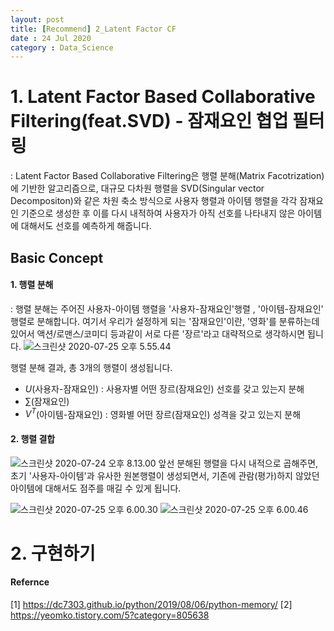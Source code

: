 ```yaml
---
layout: post
title: [Recommend] 2_Latent Factor CF
date : 24 Jul 2020
category : Data_Science
---
```


# 1. Latent Factor Based Collaborative Filtering(feat.SVD) - 잠재요인 협업 필터링
: Latent Factor Based Collaborative Filtering은 행렬 분해(Matrix Facotrization)에 기반한 알고리즘으로,
대규모 다차원 행렬을 SVD(Singular vector Decompositon)와 같은 차원 축소 방식으로 사용자 행렬과 아이템 행렬을 각각 잠재요인 기준으로 생성한 후 이를 다시 내적하여 사용자가 아직 선호를 나타내지 않은 아이템에 대해서도 선호를 예측하게 해줍니다.




## Basic Concept
#### 1. 행렬 분해
 : 행렬 분해는 주어진 사용자-아이템 행렬을 '사용자-잠재요인'행렬 , '아이템-잠재요인' 행렬로 분해합니다.
 여기서 우리가 설정하게 되는 '잠재요인'이란, '영화'를 분류하는데 있어서 액션/로맨스/코미디 등과같이 서로 다른 '장르'라고 대략적으로 생각하시면 됩니다.
 ![스크린샷 2020-07-25 오후 5.55.44](/assets/스크린샷%202020-07-25%20오후%205.55.44.png)  

 행렬 분해 결과, 총 3개의 행렬이 생성됩니다.
 - $U$(사용자-잠재요인) : 사용자별 어떤 장르(잠재요인) 선호를 갖고 있는지 분해
 - $\sum$(잠재요인)
 - $V^T$(아이템-잠재요인) : 영화별 어떤 장르(잠재요인) 성격을 갖고 있는지 분해


#### 2. 행렬 결합
  ![스크린샷 2020-07-24 오후 8.13.00](/assets/스크린샷%202020-07-24%20오후%208.13.00.png)
  앞선 분해된 행렬을 다시 내적으로 곱해주면, 초기 '사용자-아이템'과 유사한 원본행렬이 생성되면서,
  기존에 관람(평가)하지 않았던 아이템에 대해서도 점주를 매길 수 있게 됩니다.

  ![스크린샷 2020-07-25 오후 6.00.30](/assets/스크린샷%202020-07-25%20오후%206.00.30.png)
  ![스크린샷 2020-07-25 오후 6.00.46](/assets/스크린샷%202020-07-25%20오후%206.00.46.png)

<!-- <img src="/assets/스크린샷%202020-07-25%20오후%206.00.46.png" width="100%"> -->

 <!-- - $R$ : original rating data matrix (사용자 - 아이템 행렬 데이터)
 - $N_u$ : number of Users (row : 사용자)
 - $N_i$ : number of items (col : 아이템)
 ![스크린샷 2020-07-25 오후 4.29.12](/assets/스크린샷%202020-07-25%20오후%204.29.12.png)
 - $N_f$ : dimension of latent factor
 - $X$ : user latent factor matrix ($N_f$ x $N_u$)
 - $Y$ : user latent factor matrix ($N_f$ x $N_i$) -->





# 2. 구현하기









#### Refernce
[1] https://dc7303.github.io/python/2019/08/06/python-memory/
[2] https://yeomko.tistory.com/5?category=805638
